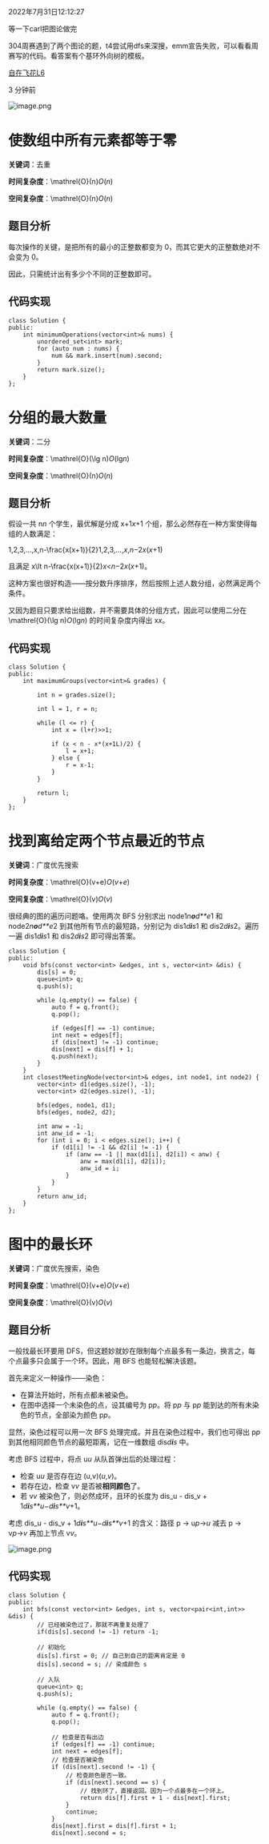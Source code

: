 2022年7月31日12:12:27

等一下carl把图论做完



304周赛遇到了两个图论的题，t4尝试用dfs来深搜，emm宣告失败，可以看看周赛写的代码。看答案有个基环外向树的模板。









[自在飞花L6](https://leetcode.cn/u/time-limit/)

3 分钟前

![image.png](https://figurebed-ladidol.oss-cn-chengdu.aliyuncs.com/img/202207311235053.png)

# 使数组中所有元素都等于零

**关键词**：去重

**时间复杂度**：\mathrel{O}(n)*O*(*n*)

**空间复杂度**：\mathrel{O}(n)*O*(*n*)

## 题目分析

每次操作的关键，是把所有的最小的正整数都变为 0，而其它更大的正整数绝对不会变为 0。

因此，只需统计出有多少个不同的正整数即可。

## 代码实现

```
class Solution {
public:
    int minimumOperations(vector<int>& nums) {
        unordered_set<int> mark;
        for (auto num : nums) {
            num && mark.insert(num).second;
        }
        return mark.size();
    }
};
```

# 分组的最大数量

**关键词**：二分

**时间复杂度**：\mathrel{O}(\lg n)*O*(lg*n*)

**空间复杂度**：\mathrel{O}(n)*O*(*n*)

## 题目分析

假设一共 n*n* 个学生，最优解是分成 x+1*x*+1 个组，那么必然存在一种方案使得每组的人数满足：

1,2,3,...,x,n-\frac{x(x+1)}{2}1,2,3,...,*x*,*n*−2*x*(*x*+1)

且满足 x\lt n-\frac{x(x+1)}{2}*x*<*n*−2*x*(*x*+1)。

这种方案也很好构造——按分数升序排序，然后按照上述人数分组，必然满足两个条件。

又因为题目只要求给出组数，并不需要具体的分组方式，因此可以使用二分在 \mathrel{O}(\lg n)*O*(lg*n*) 的时间复杂度内得出 x*x*。

## 代码实现

```
class Solution {
public:
    int maximumGroups(vector<int>& grades) {
        
        int n = grades.size();
        
        int l = 1, r = n;
        
        while (l <= r) {
            int x = (l+r)>>1;
            
            if (x < n - x*(x+1L)/2) {
                l = x+1;
            } else {
                r = x-1;
            }
        }
        
        return l;
    }
};
```

# 找到离给定两个节点最近的节点

**关键词**：广度优先搜索

**时间复杂度**：\mathrel{O}(v+e)*O*(*v*+*e*)

**空间复杂度**：\mathrel{O}(v)*O*(*v*)

很经典的图的遍历问题咯。使用两次 BFS 分别求出 node1*n**o**d**e*1 和 node2*n**o**d**e*2 到其他所有节点的最短路，分别记为 dis1*d**i**s*1 和 dis2*d**i**s*2。遍历一遍 dis1*d**i**s*1 和 dis2*d**i**s*2 即可得出答案。

```
class Solution {
public:
    void bfs(const vector<int> &edges, int s, vector<int> &dis) {
        dis[s] = 0;
        queue<int> q;
        q.push(s);
        
        while (q.empty() == false) {
            auto f = q.front();
            q.pop();
            
            if (edges[f] == -1) continue;
            int next = edges[f];
            if (dis[next] != -1) continue;
            dis[next] = dis[f] + 1;
            q.push(next);
        }
    }
    int closestMeetingNode(vector<int>& edges, int node1, int node2) {
        vector<int> d1(edges.size(), -1);
        vector<int> d2(edges.size(), -1);
        
        bfs(edges, node1, d1);
        bfs(edges, node2, d2);
        
        int anw = -1;
        int anw_id = -1;
        for (int i = 0; i < edges.size(); i++) {
            if (d1[i] != -1 && d2[i] != -1) {
                if (anw == -1 || max(d1[i], d2[i]) < anw) {
                    anw = max(d1[i], d2[i]);
                    anw_id = i;
                }
            }
        }
        return anw_id;
    }
};
```

# 图中的最长环

**关键词**：广度优先搜索，染色

**时间复杂度**：\mathrel{O}(v+e)*O*(*v*+*e*)

**空间复杂度**：\mathrel{O}(v)*O*(*v*)

## 题目分析

一般找最长环要用 DFS，但这题妙就妙在限制每个点最多有一条边，换言之，每个点最多只会属于一个环。因此，用 BFS 也能轻松解决该题。

首先来定义一种操作——染色：

- 在算法开始时，所有点都未被染色。
- 在图中选择一个未染色的点，设其编号为 p*p*。将 p*p* 与 p*p* 能到达的所有未染色的节点，全部染为颜色 p*p*。

显然，染色过程可以用一次 BFS 处理完成。并且在染色过程中，我们也可得出 p*p* 到其他相同颜色节点的最短距离，记在一维数组 dis*d**i**s* 中。

考虑 BFS 过程中，将点 u*u* 从队首弹出后的处理过程：

- 检查 u*u* 是否存在边 (u,v)(*u*,*v*)。
- 若存在边，检查 v*v* 是否被**相同颜色**了。
- 若 v*v* 被染色了，则必然成环，且环的长度为 dis_u - dis_v + 1*d**i**s**u*−*d**i**s**v*+1。

考虑 dis_u - dis_v + 1*d**i**s**u*−*d**i**s**v*+1 的含义：路径 p → u*p*→*u* 减去 p → v*p*→*v* 再加上节点 v*v*。

![image.png](https://figurebed-ladidol.oss-cn-chengdu.aliyuncs.com/img/202207311235093.png)

## 代码实现

```
class Solution {
public:
    int bfs(const vector<int> &edges, int s, vector<pair<int,int>> &dis) {
        // 已经被染色过了，那就不再重复处理了
        if(dis[s].second != -1) return -1;
        
        // 初始化
        dis[s].first = 0; // 自己到自己的距离肯定是 0
        dis[s].second = s; // 染成颜色 s
        
        // 入队
        queue<int> q;
        q.push(s);
        
        while (q.empty() == false) {
            auto f = q.front();
            q.pop();
            
            // 检查是否有出边
            if (edges[f] == -1) continue;
            int next = edges[f];
            // 检查是否被染色
            if (dis[next].second != -1) {
                // 检查颜色是否一致。
                if (dis[next].second == s) {
                    // 找到环了，直接返回。因为一个点最多在一个环上。
                    return dis[f].first + 1 - dis[next].first;
                }
                continue;
            }
            dis[next].first = dis[f].first + 1;
            dis[next].second = s;
```

